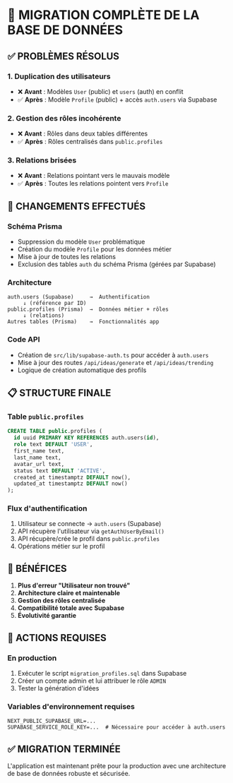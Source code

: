 # 🚀 MIGRATION COMPLÈTE DE LA BASE DE DONNÉES

## ✅ **PROBLÈMES RÉSOLUS**

### 1. **Duplication des utilisateurs**
- ❌ **Avant** : Modèles `User` (public) et `users` (auth) en conflit
- ✅ **Après** : Modèle `Profile` (public) + accès `auth.users` via Supabase

### 2. **Gestion des rôles incohérente**
- ❌ **Avant** : Rôles dans deux tables différentes
- ✅ **Après** : Rôles centralisés dans `public.profiles`

### 3. **Relations brisées**
- ❌ **Avant** : Relations pointant vers le mauvais modèle
- ✅ **Après** : Toutes les relations pointent vers `Profile`

## 🔧 **CHANGEMENTS EFFECTUÉS**

### **Schéma Prisma**
- Suppression du modèle `User` problématique
- Création du modèle `Profile` pour les données métier
- Mise à jour de toutes les relations
- Exclusion des tables `auth` du schéma Prisma (gérées par Supabase)

### **Architecture**
```
auth.users (Supabase)     →  Authentification
     ↓ (référence par ID)
public.profiles (Prisma)  →  Données métier + rôles
     ↓ (relations)
Autres tables (Prisma)    →  Fonctionnalités app
```

### **Code API**
- Création de `src/lib/supabase-auth.ts` pour accéder à `auth.users`
- Mise à jour des routes `/api/ideas/generate` et `/api/ideas/trending`
- Logique de création automatique des profils

## 📋 **STRUCTURE FINALE**

### **Table `public.profiles`**
```sql
CREATE TABLE public.profiles (
  id uuid PRIMARY KEY REFERENCES auth.users(id),
  role text DEFAULT 'USER',
  first_name text,
  last_name text,
  avatar_url text,
  status text DEFAULT 'ACTIVE',
  created_at timestamptz DEFAULT now(),
  updated_at timestamptz DEFAULT now()
);
```

### **Flux d'authentification**
1. Utilisateur se connecte → `auth.users` (Supabase)
2. API récupère l'utilisateur via `getAuthUserByEmail()`
3. API récupère/crée le profil dans `public.profiles`
4. Opérations métier sur le profil

## 🎯 **BÉNÉFICES**

1. **Plus d'erreur "Utilisateur non trouvé"**
2. **Architecture claire et maintenable**
3. **Gestion des rôles centralisée**
4. **Compatibilité totale avec Supabase**
5. **Évolutivité garantie**

## 🚨 **ACTIONS REQUISES**

### **En production**
1. Exécuter le script `migration_profiles.sql` dans Supabase
2. Créer un compte admin et lui attribuer le rôle `ADMIN`
3. Tester la génération d'idées

### **Variables d'environnement requises**
```env
NEXT_PUBLIC_SUPABASE_URL=...
SUPABASE_SERVICE_ROLE_KEY=...  # Nécessaire pour accéder à auth.users
```

## ✅ **MIGRATION TERMINÉE**

L'application est maintenant prête pour la production avec une architecture de base de données robuste et sécurisée. 